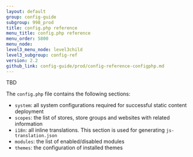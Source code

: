 ```yaml
---
layout: default
group: config-guide
subgroup: 998_prod
title: config.php reference
menu_title: config.php reference
menu_order: 5800
menu_node:
level3_menu_node: level3child
level3_subgroup: config-ref
version: 2.2
github_link: config-guide/prod/config-reference-configphp.md
---
```


TBD

The `config.php` file contains the following sections:

- `system`: all system configurations required for successful static content deployment
- `scopes`: the list of stores, store groups and websites with related information
- `i18n`:  all inline translations. This section is used for generating `js-translation.json`
- `modules`: the list of enabled/disabled modules
- `themes`: the configuration of installed themes
